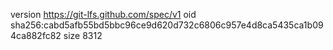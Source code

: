 version https://git-lfs.github.com/spec/v1
oid sha256:cabd5afb55bd5bbc96ce9d620d732c6806c957e4d8ca5435ca1b094ca882fc82
size 8312
